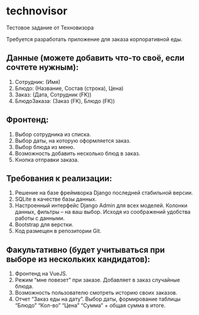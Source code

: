 # technovisor
Тестовое задание от Техновизора

Требуется разработать приложение для заказа корпоративной еды.

## Данные (можете добавить что-то своё, если сочтете нужным):
1. Сотрудник: (Имя)
2. Блюдо: (Название, Состав (строка), Цена)
3. Заказ: (Дата, Сотрудник (FK))
4. БлюдоЗаказа: (Заказ (FK), Блюдо (FK))

## Фронтенд:
1. Выбор сотрудника из списка.
2. Выбор даты, на которую оформляется заказ.
3. Выбор блюда из меню.
4. Возможность добавить несколько блюд в заказ.
5. Кнопка отправки заказа.

## Требования к реализации:
1. Решение на базе фреймворка Django последней стабильной версии.
2. SQLite в качестве базы данных.
3. Настроенный интерфейс Django Admin для всех моделей. Колонки данных, фильтры – на ваш выбор. Исходя из соображений удобства работы с данными.
4. Bootstrap для верстки. 
5. Код размещен в репозитории Git.

## Факультативно (будет учитываться при выборе из нескольких кандидатов):
1. Фронтенд на VueJS.
2. Режим “мне повезет” при заказе. Добавляет в заказ случайные блюда.
3. Возможность пользователю смотреть историю своих заказов.
4. Отчет “Заказ еды на дату”. Выбор даты, формирование таблицы “Блюдо”  “Кол-во” “Цена” “Сумма” + общая сумма в итоге.


